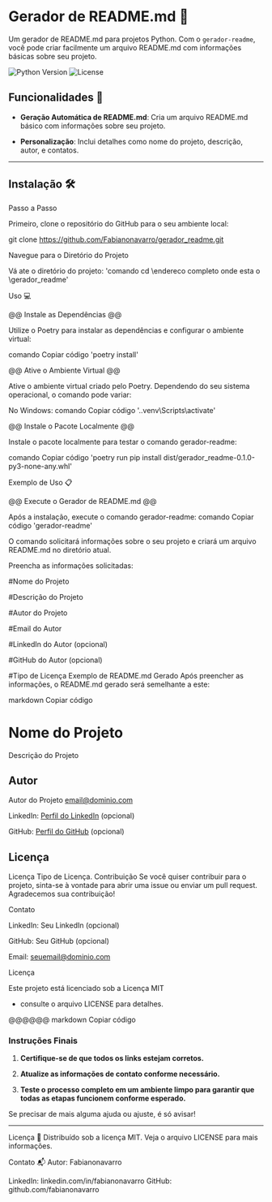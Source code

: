 # Gerador de README.md 📝

Um gerador de README.md para projetos Python. Com o `gerador-readme`, você pode criar facilmente um arquivo README.md com informações básicas sobre seu projeto.

![Python Version](https://img.shields.io/badge/python-3.8%2B-blue)
![License](https://img.shields.io/badge/license-MIT-green)

## Funcionalidades 🚀

- **Geração Automática de README.md**: Cria um arquivo README.md básico com informações sobre seu projeto.

- **Personalização**: Inclui detalhes como nome do projeto, descrição, autor, e contatos.
 
---------------------------------------------------------------------------------------------------------------------------
## Instalação 🛠️

Passo a Passo 

Primeiro, clone o repositório do GitHub para o seu ambiente local:

git clone https://github.com/Fabianonavarro/gerador_readme.git

Navegue para o Diretório do Projeto

Vá ate o diretório do projeto:
'comando cd \endereco completo onde esta o  \gerador_readme'

Uso 💻

@@ Instale as Dependências @@

Utilize o Poetry para instalar as dependências e configurar o ambiente virtual:

comando Copiar código  'poetry install'

@@ Ative o Ambiente Virtual @@
 
Ative o ambiente virtual criado pelo Poetry. Dependendo do seu sistema operacional, o comando pode variar:

No Windows:
comando Copiar código '.\.venv\Scripts\activate'

@@ Instale o Pacote Localmente @@

Instale o pacote localmente para testar o comando gerador-readme:

comando Copiar código 'poetry run pip install dist/gerador_readme-0.1.0-py3-none-any.whl'

Exemplo de Uso 📋

@@ Execute o Gerador de README.md @@

Após a instalação, execute o comando gerador-readme:
comando  Copiar código 'gerador-readme'

O comando solicitará informações sobre o seu projeto e criará um arquivo README.md no diretório atual.

Preencha as informações solicitadas:

#Nome do Projeto

#Descrição do Projeto

#Autor do Projeto

#Email do Autor

#LinkedIn do Autor (opcional)

#GitHub do Autor (opcional)

#Tipo de Licença
Exemplo de README.md Gerado
Após preencher as informações, o README.md gerado será semelhante a este:

markdown
Copiar código
# Nome do Projeto

Descrição do Projeto

## Autor

Autor do Projeto <email@dominio.com>

LinkedIn: [Perfil do LinkedIn](https://www.linkedin.com/in/seuperfil) (opcional)

GitHub: [Perfil do GitHub](https://github.com/seuperfil) (opcional)

## Licença

Licença Tipo de Licença.
Contribuição
Se você quiser contribuir para o projeto, sinta-se à vontade para abrir uma issue ou enviar um pull request. Agradecemos sua contribuição!

Contato

LinkedIn: Seu LinkedIn (opcional)

GitHub: Seu GitHub (opcional)

Email: seuemail@dominio.com

Licença

Este projeto está licenciado sob a Licença MIT 

- consulte o arquivo LICENSE para detalhes.

@@@@@@ markdown
Copiar código

### Instruções Finais

1. **Certifique-se de que todos os links estejam corretos.**

2. **Atualize as informações de contato conforme necessário.**

3. **Teste o processo completo em um ambiente limpo para garantir que todas as etapas funcionem conforme esperado.**

Se precisar de mais alguma ajuda ou ajuste, é só avisar!

--------------------------------------------------------
Licença 📜
Distribuído sob a licença MIT.  Veja o arquivo LICENSE para mais informações.

Contato 📬
Autor: Fabianonavarro

LinkedIn: linkedin.com/in/fabianonavarro
GitHub: github.com/fabianonavarro
